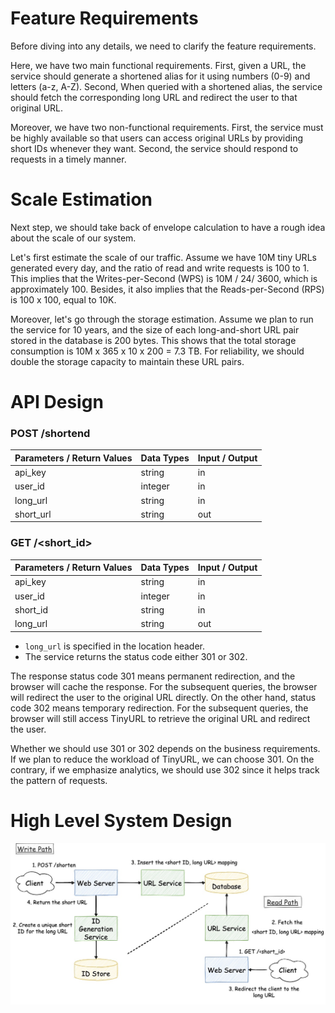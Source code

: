 # Feature Requirements
Before diving into any details, we need to clarify the feature requirements.

Here, we have two main functional requirements. First, given a URL, the service should generate a shortened alias for it using numbers (0-9) and letters (a-z, A-Z). Second, When queried with a shortened alias, the service should fetch the corresponding long URL and redirect the user to that original URL.

Moreover, we have two non-functional requirements. First, the service must be highly available so that users can access original URLs by providing short IDs whenever they want. Second, the service should respond to requests in a timely manner.  

  
# Scale Estimation
Next step, we should take back of envelope calculation to have a rough idea about the scale of our system.

Let's first estimate the scale of our traffic. Assume we have 10M tiny URLs generated every day, and the ratio of read and write requests is 100 to 1. This implies that the Writes-per-Second (WPS) is 10M / 24/ 3600, which is approximately 100. Besides, it also implies that the Reads-per-Second (RPS) is 100 x 100, equal to 10K. 

Moreover, let's go through the storage estimation. Assume we plan to run the service for 10 years, and the size of each long-and-short URL pair stored in the database is 200 bytes. This shows that the total storage consumption is 10M x 365 x 10 x 200 = 7.3 TB. For reliability, we should double the storage capacity to maintain these URL pairs.


# API Design

### POST /shortend
| Parameters / Return Values    | Data Types    | Input / Output    |
|-------------------------------|---------------|-------------------|
| api_key                       | string        | in                |
| user_id                       | integer       | in                |
| long_url                      | string        | in                |
| short_url                     | string        | out               |

### GET /<short_id>
| Parameters / Return Values    | Data Types    | Input / Output    |
|-------------------------------|---------------|-------------------|
| api_key                       | string        | in                |
| user_id                       | integer       | in                |
| short_id                      | string        | in                |
| long_url                      | string        | out               |
+ `long_url` is specified in the location header.
+ The service returns the status code either 301 or 302.

The response status code 301 means permanent redirection, and the browser will cache the response. For the subsequent queries, the browser will redirect the user to the original URL directly. On the other hand, status code 302 means temporary redirection. For the subsequent queries, the browser will still access TinyURL to retrieve the original URL and redirect the user.

Whether we should use 301 or 302 depends on the business requirements. If we plan to reduce the workload of TinyURL, we can choose 301. On the contrary, if we emphasize analytics, we should use 302 since it helps track the pattern of requests.

# High Level System Design
<p align="center">
  <img src="https://github.com/ZSShen/Hacking-Tech-Interview/blob/main/SystemDesign/TinyURL/photos/HighLevelSystemDesign.jpg"/>
</p>
